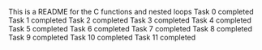 This is a README for the C functions and nested loops
Task 0 completed
Task 1 completed
Task 2 completed
Task 3 completed
Task 4 completed
Task 5 completed
Task 6 completed
Task 7 completed
Task 8 completed
Task 9 completed
Task 10 completed
Task 11 completed
